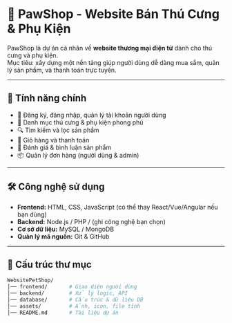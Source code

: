 # 🐾 PawShop - Website Bán Thú Cưng & Phụ Kiện

PawShop là dự án cá nhân về **website thương mại điện tử** dành cho thú cưng và phụ kiện.  
Mục tiêu: xây dựng một nền tảng giúp người dùng dễ dàng mua sắm, quản lý sản phẩm, và thanh toán trực tuyến.

---

## 🚀 Tính năng chính
- 👤 Đăng ký, đăng nhập, quản lý tài khoản người dùng  
- 🐶 Danh mục thú cưng & phụ kiện phong phú  
- 🔍 Tìm kiếm và lọc sản phẩm  
- 🛒 Giỏ hàng và thanh toán  
- 💬 Đánh giá & bình luận sản phẩm  
- 📦 Quản lý đơn hàng (người dùng & admin)  

---

## 🛠️ Công nghệ sử dụng
- **Frontend:** HTML, CSS, JavaScript (có thể thay React/Vue/Angular nếu bạn dùng)  
- **Backend:** Node.js / PHP / (ghi công nghệ bạn chọn)  
- **Cơ sở dữ liệu:** MySQL / MongoDB  
- **Quản lý mã nguồn:** Git & GitHub  

---

## 📂 Cấu trúc thư mục
```bash
WebsitePetShop/
│── frontend/       # Giao diện người dùng
│── backend/        # Xử lý logic, API
│── database/       # Cấu trúc & dữ liệu DB
│── assets/         # Ảnh, icon, file tĩnh
│── README.md       # Tài liệu dự án
